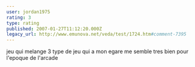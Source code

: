 ```yaml
---
user: jordan1975
rating: 3
type: rating
published: 2007-01-27T11:12:20.000Z
legacy_url: http://www.emunova.net/veda/test/1724.htm#comment-7395
---
```

jeu qui melange 3 type de jeu qui a mon egare me semble tres bien pour l'epoque de l'arcade